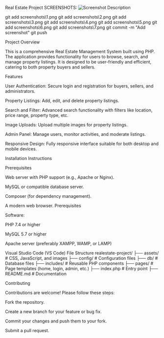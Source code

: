 Real Estate Project
SCREENSHOTS:
![Screenshot Description](screenshots\1.png)

git add screenshots\1.png
git add screenshots\2.png
git add screenshots\3.png
git add screenshots\4.png
git add screenshots\5.png
git add screenshots\6.png
git add screenshots\7.png
git commit -m "Add screenshot"
git push

Project Overview

This is a comprehensive Real Estate Management System built using PHP. The application provides functionality for users to browse, search, and manage property listings. It is designed to be user-friendly and efficient, catering to both property buyers and sellers.

Features

User Authentication: Secure login and registration for buyers, sellers, and administrators.

Property Listings: Add, edit, and delete property listings.

Search and Filter: Advanced search functionality with filters like location, price range, property type, etc.

Image Uploads: Upload multiple images for property listings.

Admin Panel: Manage users, monitor activities, and moderate listings.

Responsive Design: Fully responsive interface suitable for both desktop and mobile devices.

Installation Instructions

Prerequisites

Web server with PHP support (e.g., Apache or Nginx).

MySQL or compatible database server.

Composer (for dependency management).

A modern web browser.
Prerequisites

Software:

PHP 7.4 or higher

MySQL 5.7 or higher

Apache server (preferably XAMPP, WAMP, or LAMP)

Visual Studio Code (VS Code)
File Structure
realestate-project/
├── assets/ # CSS, JavaScript, and images
├── config/ # Configuration files
├── db/ # Database files
├── includes/ # Reusable PHP components
├── pages/ # Page templates (home, login, admin, etc.)
├── index.php # Entry point
├── README.md # Documentation

Contributing

Contributions are welcome! Please follow these steps:

Fork the repository.

Create a new branch for your feature or bug fix.

Commit your changes and push them to your fork.

Submit a pull request.
